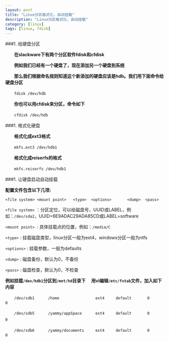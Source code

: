 ```yaml
---
layout: post
title: "Linux分区格式化，自动挂载"
description: "Linux分区格式化，自动挂载"
category: [linux]
tags: [linux, fdisk]
---
```



###1. 给硬盘分区

　　**在slackware下有两个分区软件fdisk和cfdisk**

　　**例如我们已经有一个硬盘了，现在添加另一个硬盘到系统**

　　**那么我们根据命名规则知道这个新添加的硬盘应该是hdb。我们用下面命令给硬盘分区**

　　````fdisk /dev/hdb````

　　**你也可以用cfdisk来分区，命令如下**

　　````cfdisk /dev/hdb````

###1. 格式化硬盘

　　**格式化成ext3格式**

　　````mkfs.ext3 /dev/hdb1````

　　**格式化成reiserfs的格式**

　　````mkfs.reiserfs /dev/hdb1````

###1. 让硬盘启动自动挂载

  **配置文件包含以下几项:**

  ````<file system> <mount point>   <type>  <options>       <dump>  <pass>````

  ````<file system>```` ：分区定位，可以给磁盘号，UUID或LABEL，例如：````/dev/sda2````，UUID=6E9ADAC29ADA85CD或LABEL=software

  ````<mount point> ````: 具体挂载点的位置，例如：````/media/C````

  ````<type>```` : 挂载磁盘类型，linux分区一般为ext4，windows分区一般为ntfs

  ````<options>```` : 挂载参数，一般为defaults

  ````<dump>```` : 磁盘备份，默认为0，不备份

  ````<pass>```` : 磁盘检查，默认为0，不检查


  **例如挂载````/dev/hdb1````分区到````/mnt/hd````目录下**
　**用vi编辑````/etc/fstab````文件，加入如下内容**

　　````/dev/sdb1      /home                ext4     default       0         0````

　　````/dev/sdb5      /yammy/appSpace      ext4     default       0         0````
　　

　　````/dev/sdb6      /yammy/documents     ext4     default       0         0````

